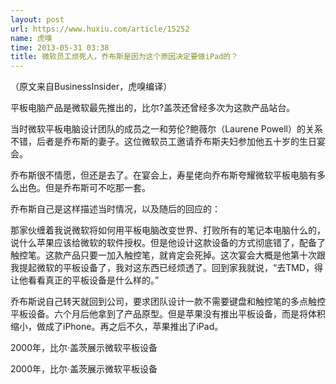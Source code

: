 ```yaml
---
layout: post
url: https://www.huxiu.com/article/15252
name: 虎嗅
time: 2013-05-31 03:38
title: 微软员工烦死人，乔布斯是因为这个原因决定要做iPad的？
---
```

（原文来自BusinessInsider，虎嗅编译）

平板电脑产品是微软最先推出的，比尔?盖茨还曾经多次为这款产品站台。

当时微软平板电脑设计团队的成员之一和劳伦?鲍薇尔（Laurene Powell）的关系不错，后者是乔布斯的妻子。这位微软员工邀请乔布斯夫妇参加他五十岁的生日宴会。

乔布斯很不情愿，但还是去了。在宴会上，寿星佬向乔布斯夸耀微软平板电脑有多么出色。但是乔布斯可不吃那一套。

乔布斯自己是这样描述当时情况，以及随后的回应的：

那家伙缠着我说微软将如何用平板电脑改变世界、打败所有的笔记本电脑什么的，说什么苹果应该给微软的软件授权。但是他设计这款设备的方式彻底错了，配备了触控笔。这款产品只要一加入触控笔，就肯定会死掉。这次宴会大概是他第十次跟我提起微软的平板设备了，我对这东西已经烦透了。回到家我就说，“去TMD，得让他看看真正的平板设备是什么样的。”

乔布斯说自己转天就回到公司，要求团队设计一款不需要键盘和触控笔的多点触控平板设备。六个月后他拿到了产品原型。但是苹果没有推出平板设备，而是将体积缩小，做成了iPhone。再之后不久，苹果推出了iPad。

2000年，比尔·盖茨展示微软平板设备

2000年，比尔·盖茨展示微软平板设备

